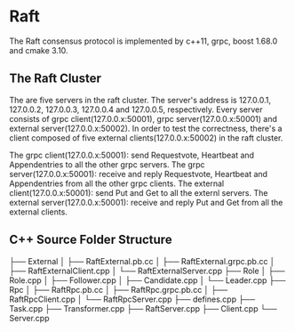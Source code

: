 # Raft

The Raft consensus protocol is implemented by c++11, grpc, boost 1.68.0 and cmake 3.10. 

## The Raft Cluster
The are five servers in the raft cluster. The server's address is 127.0.0.1, 127.0.0.2, 127.0.0.3, 127.0.0.4 and 127.0.0.5, respectively. Every server consists of grpc client(127.0.0.x:50001), grpc server(127.0.0.x:50001) and external server(127.0.0.x:50002). In order to test the correctness, there's a client composed of five external clients(127.0.0.x:50002) in the raft cluster. 

The grpc client(127.0.0.x:50001): send Requestvote, Heartbeat and Appendentries to all the other grpc servers. 
The grpc server(127.0.0.x:50001): receive and reply Requestvote, Heartbeat and Appendentries from all the other grpc clients. 
The external client(127.0.0.x:50001): send Put and Get to all the externl servers.
The external server(127.0.0.x:50001): receive and reply Put and Get from all the external clients. 

## C++ Source Folder Structure
├── External
│   ├── RaftExternal.pb.cc
│   ├── RaftExternal.grpc.pb.cc
│   ├── RaftExternalClient.cpp
│   └── RaftExternalServer.cpp
├── Role
│   ├── Role.cpp
│   ├── Follower.cpp
│   ├── Candidate.cpp
│   └── Leader.cpp
├── Rpc
│   ├── RaftRpc.pb.cc
│   ├── RaftRpc.grpc.pb.cc
│   ├── RaftRpcClient.cpp
│   └── RaftRpcServer.cpp
├── defines.cpp
├── Task.cpp
├── Transformer.cpp
├── RaftServer.cpp
├── Client.cpp
└── Server.cpp

